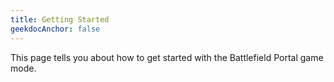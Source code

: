 ```yaml
---
title: Getting Started
geekdocAnchor: false
---
```

This page tells you about how to get started with the Battlefield Portal game mode.

